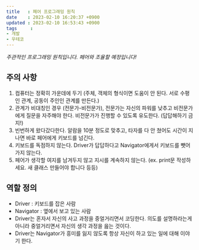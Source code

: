 ```yaml
---
title   : 페어 프로그래밍 원칙
date    : 2023-02-10 16:20:37 +0900
updated : 2023-02-10 16:53:43 +0900
tags     : 
- 개발
- 우테코
---
```

*주관적인 프로그래밍 원칙입니다. 페어와 조율할 예정입니다!*
## 주의 사항
1. 컴퓨터는 정확히 가운데에 두기 (주체, 객체의 형식이면 도움이 안 된다. 서로 수평인 관계, 공동이 주인인 관계를 만든다.)
2. 관계가 비대칭인 경우 (전문가-비전문가), 전문가는 자신의 파워를 낮추고 비전문가에게 질문을 자주해야 한다. 비전문가가 진행할 수 있도록 유도한다. (답답해하기 금지!)
3. 빈번하게 왔다갔다한다. 알람을 10분 정도로 맞추고, 타자를 다 안 쳤어도 시간이 지나면 바로 페어에게 키보드를 넘긴다.
4. 키보드를 독점하지 않는다. Driver가 답답하다고 Navigator에게서 키보드를 뺏어가지 않는다.
5. 페어가 생각할 여지를 남겨두지 않고 지시를 계속하지 않는다. (ex. print문 작성하세요. 새 클래스 만들어야 합니다 등등)

## 역할 정의
- Driver : 키보드를 잡은 사람
- Navigator : 옆에서 보고 있는 사람
- Driver는 혼자서 자신의 사고 과정을 중얼거리면서 코딩한다. 의도를 설명하라는게 아니라 중얼거리면서 자신의 생각 과정을 읊는 것이다.
- Driver는 Navigator가 흥미를 잃지 않도록 항상 자신이 하고 있는 일에 대해 이야기 한다. 
